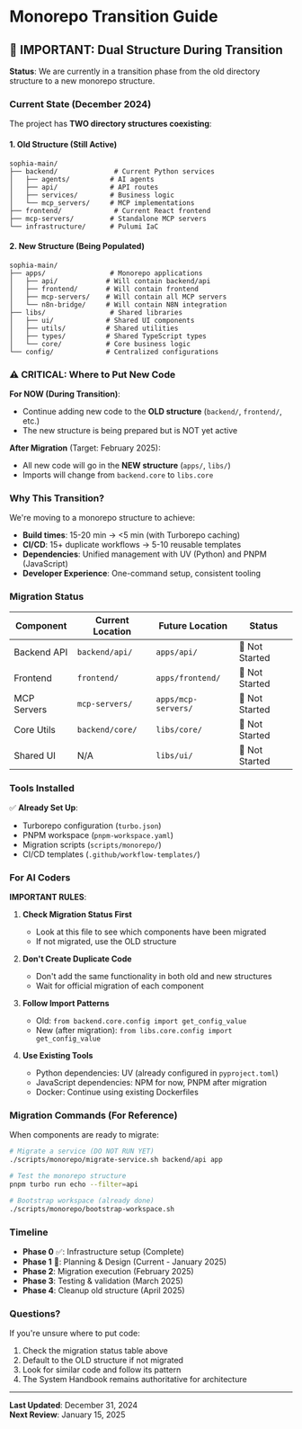 # Monorepo Transition Guide

## 🚨 IMPORTANT: Dual Structure During Transition

**Status**: We are currently in a transition phase from the old directory structure to a new monorepo structure.

### Current State (December 2024)

The project has **TWO directory structures coexisting**:

#### 1. Old Structure (Still Active)
```
sophia-main/
├── backend/              # Current Python services
│   ├── agents/          # AI agents
│   ├── api/             # API routes  
│   ├── services/        # Business logic
│   └── mcp_servers/     # MCP implementations
├── frontend/             # Current React frontend
├── mcp-servers/         # Standalone MCP servers
└── infrastructure/      # Pulumi IaC
```

#### 2. New Structure (Being Populated)
```
sophia-main/
├── apps/                # Monorepo applications
│   ├── api/            # Will contain backend/api
│   ├── frontend/       # Will contain frontend
│   ├── mcp-servers/    # Will contain all MCP servers
│   └── n8n-bridge/     # Will contain N8N integration
├── libs/                # Shared libraries
│   ├── ui/             # Shared UI components
│   ├── utils/          # Shared utilities
│   ├── types/          # Shared TypeScript types
│   └── core/           # Core business logic
└── config/             # Centralized configurations
```

### ⚠️ CRITICAL: Where to Put New Code

**For NOW (During Transition)**:
- Continue adding new code to the **OLD structure** (`backend/`, `frontend/`, etc.)
- The new structure is being prepared but is NOT yet active

**After Migration** (Target: February 2025):
- All new code will go in the **NEW structure** (`apps/`, `libs/`)
- Imports will change from `backend.core` to `libs.core`

### Why This Transition?

We're moving to a monorepo structure to achieve:
- **Build times**: 15-20 min → <5 min (with Turborepo caching)
- **CI/CD**: 15+ duplicate workflows → 5-10 reusable templates
- **Dependencies**: Unified management with UV (Python) and PNPM (JavaScript)
- **Developer Experience**: One-command setup, consistent tooling

### Migration Status

| Component | Current Location | Future Location | Status |
|-----------|-----------------|-----------------|--------|
| Backend API | `backend/api/` | `apps/api/` | 🔴 Not Started |
| Frontend | `frontend/` | `apps/frontend/` | 🔴 Not Started |
| MCP Servers | `mcp-servers/` | `apps/mcp-servers/` | 🔴 Not Started |
| Core Utils | `backend/core/` | `libs/core/` | 🔴 Not Started |
| Shared UI | N/A | `libs/ui/` | 🔴 Not Started |

### Tools Installed

✅ **Already Set Up**:
- Turborepo configuration (`turbo.json`)
- PNPM workspace (`pnpm-workspace.yaml`)
- Migration scripts (`scripts/monorepo/`)
- CI/CD templates (`.github/workflow-templates/`)

### For AI Coders

**IMPORTANT RULES**:

1. **Check Migration Status First**
   - Look at this file to see which components have been migrated
   - If not migrated, use the OLD structure

2. **Don't Create Duplicate Code**
   - Don't add the same functionality in both old and new structures
   - Wait for official migration of each component

3. **Follow Import Patterns**
   - Old: `from backend.core.config import get_config_value`
   - New (after migration): `from libs.core.config import get_config_value`

4. **Use Existing Tools**
   - Python dependencies: UV (already configured in `pyproject.toml`)
   - JavaScript dependencies: NPM for now, PNPM after migration
   - Docker: Continue using existing Dockerfiles

### Migration Commands (For Reference)

When components are ready to migrate:
```bash
# Migrate a service (DO NOT RUN YET)
./scripts/monorepo/migrate-service.sh backend/api app

# Test the monorepo structure
pnpm turbo run echo --filter=api

# Bootstrap workspace (already done)
./scripts/monorepo/bootstrap-workspace.sh
```

### Timeline

- **Phase 0** ✅: Infrastructure setup (Complete)
- **Phase 1** 🔄: Planning & Design (Current - January 2025)
- **Phase 2**: Migration execution (February 2025)
- **Phase 3**: Testing & validation (March 2025)
- **Phase 4**: Cleanup old structure (April 2025)

### Questions?

If you're unsure where to put code:
1. Check the migration status table above
2. Default to the OLD structure if not migrated
3. Look for similar code and follow its pattern
4. The System Handbook remains authoritative for architecture

---

**Last Updated**: December 31, 2024  
**Next Review**: January 15, 2025 